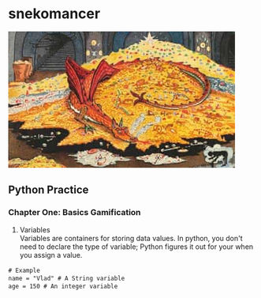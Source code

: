 # snekomancer

![Smaug the Worm](image.png)

## Python Practice

### Chapter One: Basics Gamification

1. Variables  
   Variables are containers for storing data values. In python, you don't need to declare the type of variable; Python figures it out for your when you assign a value.

```
# Example
name = "Vlad" # A String variable
age = 150 # An integer variable
```
